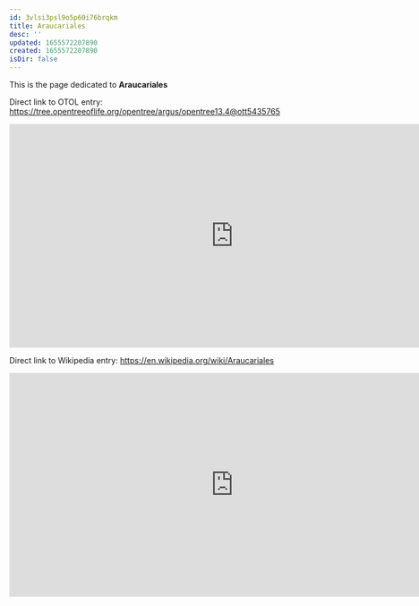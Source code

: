 ```yaml
---
id: 3vlsi3psl9o5p60i76brqkm
title: Araucariales
desc: ''
updated: 1655572207890
created: 1655572207890
isDir: false
---
```

This is the page dedicated to **Araucariales**


Direct link to OTOL entry: https://tree.opentreeoflife.org/opentree/argus/opentree13.4@ott5435765



<html>
    <body>
    <iframe src="https://tree.opentreeoflife.org/opentree/argus/opentree13.4@ott5435765"
    width="800" height="400" frameborder="0" allowfullscreen> </iframe>
    </body>
</html>
    


Direct link to Wikipedia entry: https://en.wikipedia.org/wiki/Araucariales



<html>
    <body>
    <iframe src="https://en.wikipedia.org/wiki/Araucariales"
    width="800" height="400" frameborder="0" allowfullscreen> </iframe>
    </body>
</html>
    
